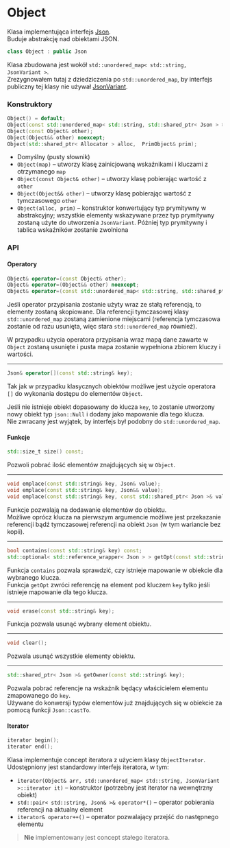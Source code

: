 # Object

Klasa implementująca interfejs [Json](./Json.md).  
Buduje abstrakcję nad obiektami JSON.

```cpp
class Object : public Json
```

Klasa zbudowana jest wokół `std::unordered_map< std::string, JsonVariant >`.  
Zrezygnowałem tutaj z dziedziczenia po `std::unordered_map`, by interfejs publiczny tej klasy nie używał [JsonVariant](./JsonVariant.md).

### Konstruktory

```cpp
Object() = default;  
Object(const std::unordered_map< std::string, std::shared_ptr< Json > >& map);  
Object(const Object& other);  
Object(Object&& other) noexcept;  
Object(std::shared_ptr< Allocator > alloc,  PrimObject& prim);
```

- Domyślny (pusty słownik)
- `Object(map)` – utworzy klasę zainicjowaną wskaźnikami i kluczami z otrzymanego `map`
- `Object(const Object& other)` – utworzy klasę pobierając wartość z `other`
- `Object(Object&& other)` – utworzy klasę pobierając wartość z tymczasowego `other`
- `Object(alloc, prim)` – konstruktor konwertujący typ prymitywny w abstrakcyjny; wszystkie elementy wskazywane przez typ prymitywny zostaną użyte do utworzenia `JsonVariant`. Później typ prymitywny i tablica wskaźników zostanie zwolniona

### API

#### Operatory

```cpp
Object& operator=(const Object& other);  
Object& operator=(Object&& other) noexcept;  
Object& operator=(const std::unordered_map< std::string, std::shared_ptr< Json > >& map);
```

Jeśli operator przypisania zostanie użyty wraz ze stałą referencją, to elementy zostaną skopiowane. Dla referencji tymczasowej klasy `std::unordered_map` zostaną zamienione miejscami (referencja tymczasowa zostanie od razu usunięta, więc stara `std::unordered_map` również).

W przypadku użycia operatora przypisania wraz mapą dane zawarte w `Object` zostaną usunięte i pusta mapa zostanie wypełniona zbiorem kluczy i wartości.

---

```cpp
Json& operator[](const std::string& key);
```

Tak jak w przypadku klasycznych obiektów możliwe jest użycie operatora `[]` do wykonania dostępu do elementów `Object`.

Jeśli nie istnieje obiekt dopasowany do klucza `key`, to zostanie utworzony nowy obiekt typ `json::Null` i dodany jako mapowanie dla tego klucza.  
Nie zwracany jest wyjątek, by interfejs był podobny do `std::unordered_map`.

#### Funkcje

```cpp
std::size_t size() const;
```

Pozwoli pobrać ilość elementów znajdujących się w `Object`.

---

```cpp
void emplace(const std::string& key, Json& value);
void emplace(const std::string& key, Json&& value);
void emplace(const std::string& key, const std::shared_ptr< Json >& value);
```

Funkcje pozwalają na dodawanie elementów do obiektu.  
Możliwe oprócz klucza na pierwszym argumencie możliwe jest przekazanie referencji bądź tymczasowej referencji na obiekt `Json` (w tym wariancie bez kopii).

---

```cpp
bool contains(const std::string& key) const;  
std::optional< std::reference_wrapper< Json > > getOpt(const std::string& key);
```

Funkcja `contains` pozwala sprawdzić, czy istnieje mapowanie w obiekcie dla wybranego klucza.  
Funkcja `getOpt` zwróci referencję na element pod kluczem `key` tylko jeśli istnieje mapowanie dla tego klucza.

---

```cpp
void erase(const std::string& key);
```

Funkcja pozwala usunąć wybrany element obiektu.

---

```cpp
void clear();
```

Pozwala usunąć wszystkie elementy obiektu.

---

```cpp
std::shared_ptr< Json >& getOwner(const std::string& key);
```

Pozwala pobrać referencje na wskaźnik będący właścicielem elementu zmapowanego do `key`.  
Używane do konwersji typów elementów już znajdujących się w obiekcie za pomocą funkcji `Json::castTo`.

#### Iterator

```cpp
iterator begin();  
iterator end();
```

Klasa implementuje concept iteratora z użyciem klasy `ObjectIterator`.  
Udostępniony jest standardowy interfejs iteratora, w tym:

- `iterator(Object& arr, std::unordered_map< std::string, JsonVariant >::iterator it)` – konstruktor (potrzebny jest iterator na wewnętrzny obiekt)
- `std::pair< std::string, Json& >& operator*()` – operator pobierania referencji na aktualny element
- `iterator& operator++()` – operator pozwalający przejść do następnego elementu

> **Nie** implementowany jest concept stałego iteratora.